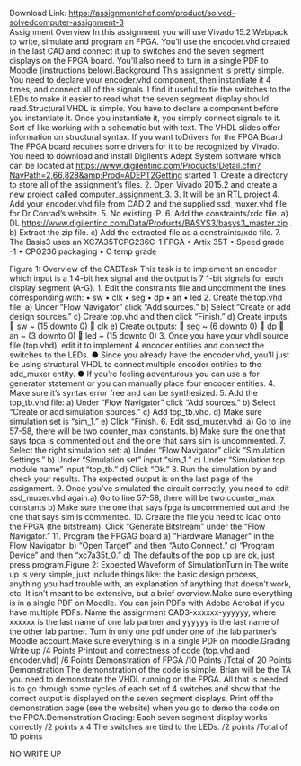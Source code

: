 Download Link: https://assignmentchef.com/product/solved-solvedcomputer-assignment-3
<br>
Assignment Overview In this assignment you will use Vivado 15.2 Webpack to write, simulate and program an FPGA. You’ll use the encoder.vhd created in the last CAD and connect it up to switches and the seven segment displays on the FPGA board. You’ll also need to turn in a single PDF to Moodle (instructions below).Background This assignment is pretty simple. You need to declare your encoder.vhd component, then instantiate it 4 times, and connect all of the signals. I find it useful to tie the switches to the LEDs to make it easier to read what the seven segment display should read.Structural VHDL is simple. You have to declare a component before you instantiate it. Once you instantiate it, you simply connect signals to it. Sort of like working with a schematic but with text. The VHDL slides offer information on structural syntax. If you want toDrivers for the FPGA Board The FPGA board requires some drivers for it to be recognized by Vivado. You need to download and install Digilent’s Adept System software which can be located at https://www.digilentinc.com/Products/Detail.cfm?NavPath=2,66,828&amp;Prod=ADEPT2Getting started 1. Create a directory to store all of the assignment’s files. 2. Open Vivado 2015.2 and create a new project called computer_assignment_3. 3. It will be an RTL project 4. Add your encoder.vhd file from CAD 2 and the supplied ssd_muxer.vhd file for Dr Conrad’s website. 5. No existing IP. 6. Add the constraints/xdc file. a) DL https://www.digilentinc.com/Data/Products/BASYS3/basys3_master.zip . b) Extract the zip file. c) Add the extracted file as a constraints/xdc file. 7. The Basis3 uses an XC7A35TCPG236C-1 FPGA • Artix 35T • Speed grade -1 • CPG236 packaging • C temp grade

Figure 1: Overview of the CADTask This task is to implement an encoder which input is a 1 4-bit hex signal and the output is 7 1-bit signals for each display segment (A-G). 1. Edit the constraints file and uncomment the lines corresponding with: • sw • clk • seg • dp • an • led 2. Create the top.vhd file: a) Under “Flow Navigator” click “Add sources.” b) Select “Create or add design sources.” c) Create top.vhd and then click “Finish.” d) Create inputs:  sw ~ (15 downto 0)  clk e) Create outputs:  seg ~ (6 downto 0)  dp  an ~ (3 downto 0)  led ~ (15 downto 0) 3. Once you have your vhdl source file (top.vhd), edit it to implement 4 encoder entities and connect the switches to the LEDs. ● Since you already have the encoder.vhd, you’ll just be using structural VHDL to connect multiple encoder entities to the sdd_muxer entity. ● If you’re feeling adventurous you can use a for generator statement or you can manually place four encoder entities. 4. Make sure it’s syntax error free and can be synthesized. 5. Add the top_tb.vhd file: a) Under “Flow Navigator” click “Add sources.” b) Select “Create or add simulation sources.” c) Add top_tb.vhd. d) Make sure simulation set is “sim_1.” e) Click “Finish. 6. Edit ssd_muxer.vhd: a) Go to line 57-58, there will be two counter_max constants. b) Make sure the one that says fpga is commented out and the one that says sim is uncommented. 7. Select the right simulation set: a) Under “Flow Navigator” click “Simulation Settings.” b) Under “Simulation set” input “sim_1.” c) Under “Simulation top module name” input “top_tb.” d) Click “Ok.” 8. Run the simulation by and check your results. The expected output is on the last page of the assignment. 9. Once you’ve simulated the circuit correctly, you need to edit ssd_muxer.vhd again.a) Go to line 57-58, there will be two counter_max constants b) Make sure the one that says fpga is uncommented out and the one that says sim is commented. 10. Create the file you need to load onto the FPGA (the bitstream). Click “Generate Bitstream” under the “Flow Navigator.” 11. Program the FPGAG board a) “Hardware Manager” in the Flow Navigator. b) “Open Target” and then “Auto Connect.” c) “Program Device” and then “xc7a35t_0.” d) The defaults of the pop up are ok, just press program.Figure 2: Expected Waveform of SimulationTurn in The write up is very simple, just include things like: the basic design process, anything you had trouble with, an explanation of anything that doesn’t work, etc. It isn’t meant to be extensive, but a brief overview.Make sure everything is in a single PDF on Moodle. You can join PDFs with Adobe Acrobat if you have multiple PDFs. Name the assignment CAD3-xxxxxx-yyyyyy, where xxxxxx is the last name of one lab partner and yyyyyy is the last name of the other lab partner. Turn in only one pdf under one of the lab partner’s Moodle account.Make sure everything is in a single PDF on moodle.Grading Write up /4 Points Printout and correctness of code (top.vhd and encoder.vhd) /6 Points Demonstration of FPGA /10 Points /Total of 20 Points Demonstration The demonstration of the code is simple. Brian will be the TA you need to demonstrate the VHDL running on the FPGA. All that is needed is to go through some cycles of each set of 4 switches and show that the correct output is displayed on the seven segment displays. Print off the demonstration page (see the website) when you go to demo the code on the FPGA.Demonstration Grading: Each seven segment display works correctly /2 points x 4 The switches are tied to the LEDs. /2 points /Total of 10 points

NO WRITE UP